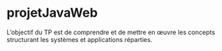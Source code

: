 projetJavaWeb
=============

L’objectif du TP est de comprendre et de mettre en œuvre les concepts structurant les   systèmes et applications réparties.
